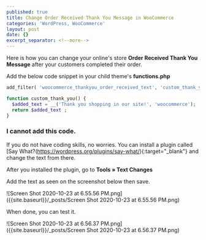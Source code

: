 ```yaml
---
published: true
title: Change Order Received Thank You Message in WooCommerce
categories: 'WordPress, WooCommerce'
layout: post
date: {}
excerpt_separator: <!--more-->
---
```


Here is how you can change your online's store **Order Received Thank You Message** after your customers completed their order.

Add the below code snippet in your child theme's **functions.php**

<!--more-->

```php
add_filter( 'woocommerce_thankyou_order_received_text', 'custom_thank_you' );

function custom_thank_you() {
  $added_text = __('Thank you shopping in our site!', 'woocommerce');
  return $added_text ;
}
```

### I cannot add this code.

If you do not have coding skills, no worries. You can install a plugin called [Say What?(https://wordpress.org/plugins/say-what/){:target="_blank"} and change the text from there.

After you installed the plugin, go to **Tools &raquo; Text Changes**

Add the text as seen on the screenshot below then save.

![Screen Shot 2020-10-23 at 6.55.56 PM.png]({{site.baseurl}}/_posts/Screen Shot 2020-10-23 at 6.55.56 PM.png)


When done, you can test it.

![Screen Shot 2020-10-23 at 6.56.37 PM.png]({{site.baseurl}}/_posts/Screen Shot 2020-10-23 at 6.56.37 PM.png)

